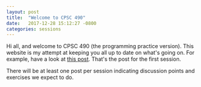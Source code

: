 ```yaml
---
layout: post
title:  "Welcome to CPSC 490"
date:   2017-12-28 15:12:27 -0800
categories: sessions
---
```


Hi all, and welcome to CPSC 490 (the programming practice version).
This website is my attempt at keeping you all up to date on what's going on.
For example, have a look at [this post](/cpsc490/sessions/2017/12/28/session-1.html). That's the post for the first session.

There will be at least one post per session indicating discussion points and exercises we expect to do.

